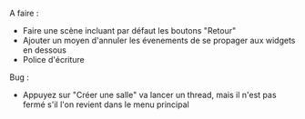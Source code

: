 A faire :  
- Faire une scène incluant par défaut les boutons "Retour"
- Ajouter un moyen d'annuler les évenements de se propager aux widgets en dessous
- Police d'écriture

Bug : 
- Appuyez sur "Créer une salle" va lancer un thread, mais il n'est pas fermé s'il l'on revient dans
le menu principal